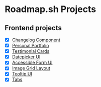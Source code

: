 # Roadmap.sh  Projects

## Frontend projects
- [x] [Changelog Component](https://roadmap.sh/projects/changelog-component)
- [x] [Personal Portfolio](https://roadmap.sh/projects/portfolio-website)
- [x] [Testimonial Cards](https://roadmap.sh/projects/testimonial-cards)
- [x] [Datepicker UI](https://roadmap.sh/projects/datepicker-ui)
- [X] [Accessible Form UI](https://roadmap.sh/projects/accessible-form-ui)
- [X] [Image Grid Layout](https://roadmap.sh/projects/image-grid)
- [X] [Tooltip UI](https://roadmap.sh/projects/tooltip-ui)
- [X] [Tabs](https://roadmap.sh/projects/simple-tabs)